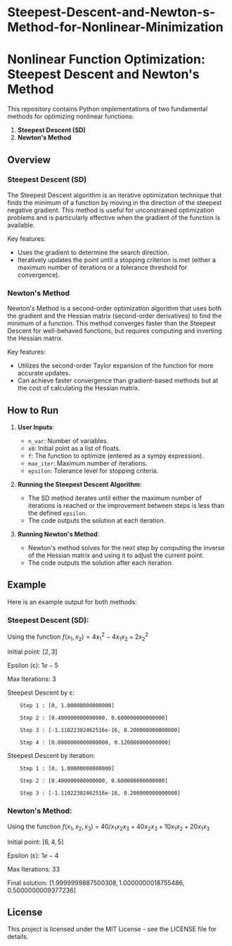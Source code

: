 # Steepest-Descent-and-Newton-s-Method-for-Nonlinear-Minimization

# Nonlinear Function Optimization: Steepest Descent and Newton's Method

This repository contains Python implementations of two fundamental methods for optimizing nonlinear functions:
1. **Steepest Descent (SD)**
2. **Newton's Method**

## Overview

### Steepest Descent (SD)
The Steepest Descent algorithm is an iterative optimization technique that finds the minimum of a function by moving in the direction of the steepest negative gradient. This method is useful for unconstrained optimization problems and is particularly effective when the gradient of the function is available.

Key features:
- Uses the gradient to determine the search direction.
- Iteratively updates the point until a stopping criterion is met (either a maximum number of iterations or a tolerance threshold for convergence).

### Newton's Method
Newton's Method is a second-order optimization algorithm that uses both the gradient and the Hessian matrix (second-order derivatives) to find the minimum of a function. This method converges faster than the Steepest Descent for well-behaved functions, but requires computing and inverting the Hessian matrix.

Key features:
- Utilizes the second-order Taylor expansion of the function for more accurate updates.
- Can achieve faster convergence than gradient-based methods but at the cost of calculating the Hessian matrix.

## How to Run

1. **User Inputs**:
   - `n_var`: Number of variables.
   - `x0`: Initial point as a list of floats.
   - `f`: The function to optimize (entered as a sympy expression).
   - `max_iter`: Maximum number of iterations.
   - `epsilon`: Tolerance level for stopping criteria.

2. **Running the Steepest Descent Algorithm**:
   - The SD method iterates until either the maximum number of iterations is reached or the improvement between steps is less than the defined `epsilon`.
   - The code outputs the solution at each iteration.

3. **Running Newton's Method**:
   - Newton's method solves for the next step by computing the inverse of the Hessian matrix and using it to adjust the current point.
   - The code outputs the solution after each iteration.

## Example

Here is an example output for both methods:

### Steepest Descent (SD):

Using the function $f(x_1, x_2) = 4x_1^2 - 4x_1x_2 + 2x_2^2$

Initial point: $[2, 3]$

Epsilon (ε): $1e-5$

Max Iterations: $3$

Steepest Descent by ε:

        Step 1 : [0, 1.00000000000000]
        
        Step 2 : [0.400000000000000, 0.600000000000000]
        
        Step 3 : [-1.11022302462516e-16, 0.200000000000000]
        
        Step 4 : [0.0800000000000000, 0.120000000000000]
        
Steepest Descent by iteration:

        Step 1 : [0, 1.00000000000000]
        
        Step 2 : [0.400000000000000, 0.600000000000000]
        
        Step 3 : [-1.11022302462516e-16, 0.200000000000000]

### Newton's Method:

Using the function $f(x_1, x_2, x_3)$ = $40/x_1x_2x_3+40x_2x_3+10x_1x_2+20x_1x_3$

Initial point: $[6, 4, 5]$

Epsilon (ε): $1e-4$

Max Iterations: $33$

Final solution: $[1.9999999887500308, 1.0000000018755486, 0.5000000009377236]$

## License
This project is licensed under the MIT License - see the LICENSE file for details.
